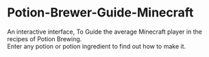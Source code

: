 # Potion-Brewer-Guide-Minecraft
An interactive interface, To Guide the average Minecraft player in the recipes of Potion Brewing. </br>
Enter any potion or potion ingredient to find out how to make it.
